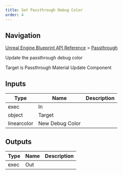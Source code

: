 ```yaml
---
title: Set Passthrough Debug Color
order: 4
---
```

## Navigation

[Unreal Engine Blueprint API Reference](https://dev.epicgames.com/documentation/en-us/unreal-engine/BlueprintAPI) > [Passthrough](https://dev.epicgames.com/documentation/en-us/unreal-engine/BlueprintAPI/Passthrough)

Update the passthrough debug color

Target is Passthrough Material Update Component

## Inputs

| Type | Name | Description |
| --- | --- | --- |
| exec | In |  |
| object | Target |  |
| linearcolor | New Debug Color |  |

## Outputs

| Type | Name | Description |
| --- | --- | --- |
| exec | Out |  |
